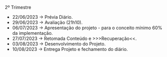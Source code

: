 2º Trimestre
- 22/06/2023 → Prévia Diário. 
- 29/06/2023 → Avaliação (21h10).
- 06/07/2023 → Apresentação do projeto - para o conceito mínimo 60% da implementação.
- 27/07/2023 → Retomada Conteúdo e >>>Recuperação<<.
- 03/08/2023 → Desenvolvimento do Projeto.
- 10/08/2023 → Entrega Projeto e fechamento do diário.
